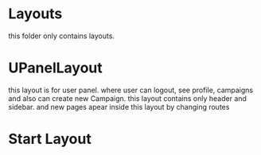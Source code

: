 # Layouts

<p>
this folder only contains layouts.
</p>

<h1>UPanelLayout</h1>
<p>this layout is for user panel. where user can logout, see profile, campaigns and also can create new Campaign. 
this layout contains only header and sidebar. and new pages apear inside this layout by changing routes</p>

<h1>Start Layout</h1>